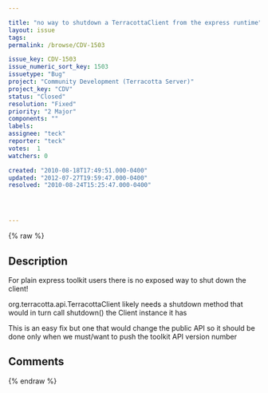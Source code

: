 ```yaml
---

title: "no way to shutdown a TerracottaClient from the express runtime"
layout: issue
tags: 
permalink: /browse/CDV-1503

issue_key: CDV-1503
issue_numeric_sort_key: 1503
issuetype: "Bug"
project: "Community Development (Terracotta Server)"
project_key: "CDV"
status: "Closed"
resolution: "Fixed"
priority: "2 Major"
components: ""
labels: 
assignee: "teck"
reporter: "teck"
votes:  1
watchers: 0

created: "2010-08-18T17:49:51.000-0400"
updated: "2012-07-27T19:59:47.000-0400"
resolved: "2010-08-24T15:25:47.000-0400"




---
```


{% raw %}

## Description

<div markdown="1" class="description">

For plain express toolkit users there is no exposed way to shut down the client! 

org.terracotta.api.TerracottaClient likely needs a shutdown method that would in turn call shutdown() the Client instance it has

This is an easy fix but one that would change the public API so it should be done only when we must/want to push the toolkit API version number


</div>

## Comments



{% endraw %}
